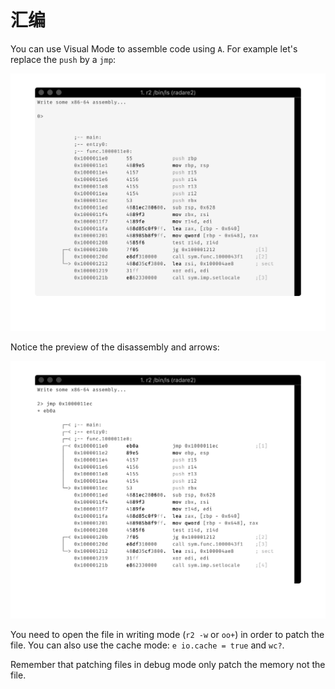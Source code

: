 # 汇编

You can use Visual Mode to assemble code using `A`. For example let's replace the `push` by a `jmp`:

![Before](../.gitbook/assets/before.png)

Notice the preview of the disassembly and arrows:

![After](../.gitbook/assets/after.png)

You need to open the file in writing mode \(`r2 -w` or `oo+`\) in order to patch the file. You can also use the cache mode: `e io.cache = true` and `wc?`.

Remember that patching files in debug mode only patch the memory not the file.

